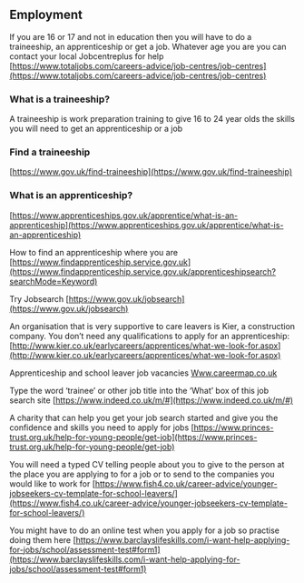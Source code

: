 ## Employment

If you are 16 or 17 and not in education then you will have to do a traineeship, an apprenticeship or get a job. Whatever age you are you can contact your local Jobcentreplus for help
[https://www.totaljobs.com/careers-advice/job-centres/job-centres](https://www.totaljobs.com/careers-advice/job-centres/job-centres)

### What is a traineeship?

A traineeship is work preparation training to give 16 to 24 year olds the skills you will need to get an apprenticeship or a job

### Find a traineeship
[https://www.gov.uk/find-traineeship](https://www.gov.uk/find-traineeship)

### What is an apprenticeship?
[https://www.apprenticeships.gov.uk/apprentice/what-is-an-apprenticeship](https://www.apprenticeships.gov.uk/apprentice/what-is-an-apprenticeship)


How to find an apprenticeship where you are [https://www.findapprenticeship.service.gov.uk](https://www.findapprenticeship.service.gov.uk/apprenticeshipsearch?searchMode=Keyword)

Try Jobsearch [https://www.gov.uk/jobsearch](https://www.gov.uk/jobsearch)

 An organisation that is very supportive to care leavers is Kier, a construction company. You don’t need any qualifications to apply for an apprenticeship:
[http://www.kier.co.uk/earlycareers/apprentices/what-we-look-for.aspx](http://www.kier.co.uk/earlycareers/apprentices/what-we-look-for.aspx)

Apprenticeship and school leaver job vacancies
[Www.careermap.co.uk](http://Www.careermap.co.uk)

Type the word ‘trainee’ or other job title into the ‘What’ box of this job search site
[https://www.indeed.co.uk/m/#](https://www.indeed.co.uk/m/#)

A charity that can help you get your job search started and give you the confidence and skills you need to apply for jobs
[https://www.princes-trust.org.uk/help-for-young-people/get-job](https://www.princes-trust.org.uk/help-for-young-people/get-job)

You will need a typed CV telling people about you to give to the person at the place you are applying to for a job or to send to the companies you would like to work for
[https://www.fish4.co.uk/career-advice/younger-jobseekers-cv-template-for-school-leavers/](https://www.fish4.co.uk/career-advice/younger-jobseekers-cv-template-for-school-leavers/)

You might have to do an online test when you apply for a job so practise doing them here
[https://www.barclayslifeskills.com/i-want-help-applying-for-jobs/school/assessment-test#form1](https://www.barclayslifeskills.com/i-want-help-applying-for-jobs/school/assessment-test#form1)
